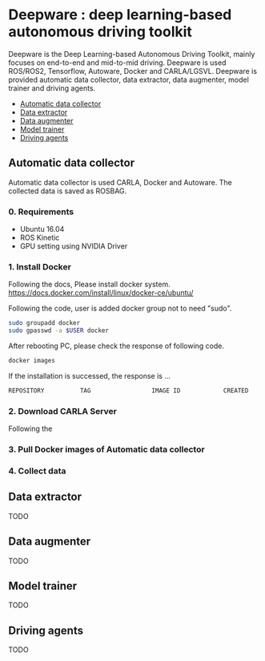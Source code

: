 # Deepware : deep learning-based autonomous driving toolkit

Deepware is the Deep Learning-based Autonomous Driving Toolkit, mainly focuses on end-to-end and mid-to-mid driving. Deepware is used ROS/ROS2, Tensorflow, Autoware, Docker and CARLA/LGSVL. Deepware is provided automatic data collector, data extractor, data augmenter, model trainer and driving agents.


* [Automatic data collector](#Automatic-data-collector)
* [Data extractor](#Data-extractor)
* [Data augmenter](#Data-augmenter)
* [Model trainer](#Model-trainer)
* [Driving agents](#Driving-agents)


## Automatic data collector

Automatic data collector is used CARLA, Docker and Autoware. The collected data is saved as ROSBAG.

### 0. Requirements

* Ubuntu 16.04
* ROS Kinetic
* GPU setting using NVIDIA Driver

### 1. Install Docker

Following the docs, Please install docker system.  
https://docs.docker.com/install/linux/docker-ce/ubuntu/  

Following the code, user is added docker group not to need "sudo".

```bash
sudo groupadd docker
sudo gpasswd -a $USER docker
```

After rebooting PC, please check the response of following code.

```bash
docker images
```

If the installation is successed, the response is ...

```bash
REPOSITORY          TAG                 IMAGE ID            CREATED             VIRTUAL SIZE
```



### 2. Download CARLA Server

Following the

### 3. Pull Docker images of Automatic data collector 

### 4. Collect data

## Data extractor

TODO

## Data augmenter

TODO

## Model trainer

TODO

## Driving agents

TODO
